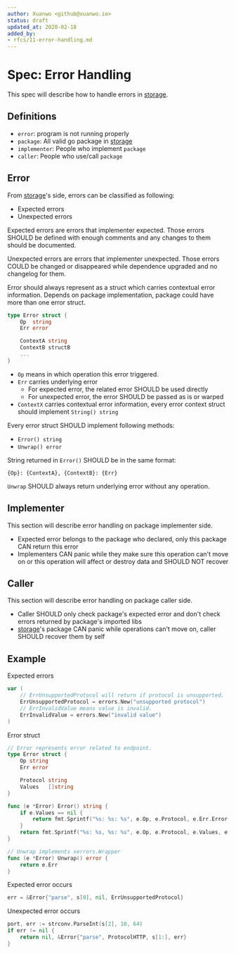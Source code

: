 ```yaml
---
author: Xuanwo <github@xuanwo.io>
status: draft
updated_at: 2020-02-18
added_by:
- rfcs/11-error-handling.md
---
```


# Spec: Error Handling

This spec will describe how to handle errors in [storage].

## Definitions

- `error`: program is not running properly
- `package`: All valid go package in [storage]
- `implementer`: People who implement `package`
- `caller`: People who use/call `package`

## Error

From [storage]'s side, errors can be classified as following:

- Expected errors
- Unexpected errors

Expected errors are errors that implementer expected. Those errors SHOULD be defined with enough comments and any changes to them should be documented.

Unexpected errors are errors that implementer unexpected. Those errors COULD be changed or disappeared while dependence upgraded and no changelog for them.

Error should always represent as a struct which carries contextual error information. Depends on package implementation, package could have more than one error struct.

```go
type Error struct {
	Op  string
	Err error

	ContextA string
	ContextB structB
	...
}
```

- `Op` means in which operation this error triggered.
- `Err` carries underlying error
    - For expected error, the related error SHOULD be used directly
    - For unexpected error, the error SHOULD be passed as is or warped
- `ContextX` carries contextual error information, every error context struct should implement `String() string`

Every error struct SHOULD implement following methods:

- `Error() string`
- `Unwrap() error`

String returned in `Error()` SHOULD be in the same format:

`{Op}: {ContextA}, {ContextB}: {Err}`

`Unwrap` SHOULD always return underlying error without any operation.

## Implementer

This section will describe error handling on package implementer side.

- Expected error belongs to the package who declared, only this package CAN return this error
- Implementers CAN panic while they make sure this operation can't move on or this operation will affect or destroy data and SHOULD NOT recover

## Caller

This section will describe error handling on package caller side.

- Caller SHOULD only check package's expected error and don't check errors returned by package's imported libs
- [storage]'s package CAN panic while operations can't move on, caller SHOULD recover them by self

## Example

Expected errors

```go
var (
	// ErrUnsupportedProtocol will return if protocol is unsupported.
	ErrUnsupportedProtocol = errors.New("unsupported protocol")
	// ErrInvalidValue means value is invalid.
	ErrInvalidValue = errors.New("invalid value")
)
```

Error struct

```go
// Error represents error related to endpoint.
type Error struct {
	Op string
	Err error

	Protocol string
	Values   []string
}

func (e *Error) Error() string {
	if e.Values == nil {
		return fmt.Sprintf("%s: %s: %s", e.Op, e.Protocol, e.Err.Error())
	}
	return fmt.Sprintf("%s: %s, %s: %s", e.Op, e.Protocol, e.Values, e.Err.Error())
}

// Unwrap implements xerrors.Wrapper
func (e *Error) Unwrap() error {
	return e.Err
}
```

Expected error occurs

```go
err = &Error{"parse", s[0], nil, ErrUnsupportedProtocol}
```

Unexpected error occurs

```go
port, err := strconv.ParseInt(s[2], 10, 64)
if err != nil {
	return nil, &Error{"parse", ProtocolHTTP, s[1:], err}
}
```

[storage]: https://github.com/beyondstorage/go-storage
